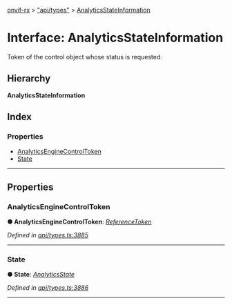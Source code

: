 [onvif-rx](../README.md) > ["api/types"](../modules/_api_types_.md) > [AnalyticsStateInformation](../interfaces/_api_types_.analyticsstateinformation.md)

# Interface: AnalyticsStateInformation

Token of the control object whose status is requested.

## Hierarchy

**AnalyticsStateInformation**

## Index

### Properties

* [AnalyticsEngineControlToken](_api_types_.analyticsstateinformation.md#analyticsenginecontroltoken)
* [State](_api_types_.analyticsstateinformation.md#state)

---

## Properties

<a id="analyticsenginecontroltoken"></a>

###  AnalyticsEngineControlToken

**● AnalyticsEngineControlToken**: *[ReferenceToken](../modules/_api_types_.md#referencetoken)*

*Defined in [api/types.ts:3885](https://github.com/patrickmichalina/onvif-rx/blob/034e4d6/src/api/types.ts#L3885)*

___
<a id="state"></a>

###  State

**● State**: *[AnalyticsState](_api_types_.analyticsstate.md)*

*Defined in [api/types.ts:3886](https://github.com/patrickmichalina/onvif-rx/blob/034e4d6/src/api/types.ts#L3886)*

___

